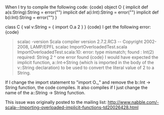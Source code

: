 When I try to compile the following code:
{code}
  object O {
    implicit def a(s:String):String = error("")
    implicit def a(i:Int):String = error("")
    implicit def b(i:Int):String = error("")
  }

  class C {
    val v:String = {
      import O.a
      2
    }
  }
{code}
I get the following error:
{code}
  > scalac -version
  Scala compiler version 2.7.2.RC3 -- Copyright 2002-2008, LAMP/EPFL
  > scalac ImportOverloadedTest.scala
  ImportOverloadedTest.scala:10: error: type mismatch;
   found   : Int(2)
   required: String
      2
      ^
  one error found
{code}
I would have expected the implicit function, a::Int->String (which is imported in the body of the v::String declaration) to be used to convert the literal value of 2 to a String.

If I change the import statement to "import O._" and remove the b::Int -> String function, the code compiles. It also compiles if I just change the name of the a::String -> String function. 

This issue was originally posted to the mailing list: http://www.nabble.com/-scala--Importing-overloaded-implicit-functions-td20026428.html
